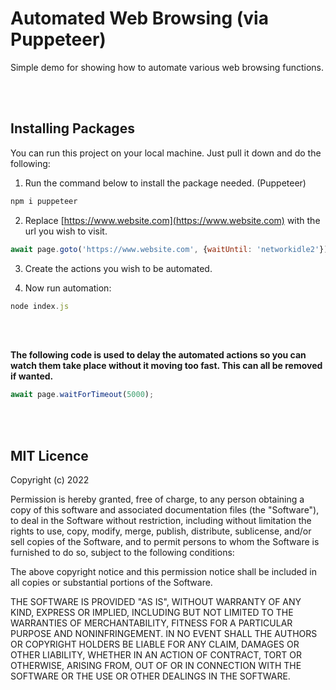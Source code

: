 # Automated Web Browsing (via Puppeteer)
Simple demo for showing how to automate various web browsing functions.

<br/><br/>

## Installing Packages

You can run this project on your local machine. Just pull it down and do the following:

1. Run the command below to install the package needed. (Puppeteer)

```js
npm i puppeteer
```

2. Replace [https://www.website.com](https://www.website.com) with the url you wish to visit.

```js
await page.goto('https://www.website.com', {waitUntil: 'networkidle2'});
```

3. Create the actions you wish to be automated.

4. Now run automation:

```js
node index.js
```

<br/><br/>

**The following code is used to delay the automated actions so you can watch them take place without it moving too fast. This can all be removed if wanted.**

```js
await page.waitForTimeout(5000);
```

<br/><br/>

## MIT Licence

Copyright (c) 2022

Permission is hereby granted, free of charge, to any person obtaining a copy
of this software and associated documentation files (the "Software"), to deal
in the Software without restriction, including without limitation the rights
to use, copy, modify, merge, publish, distribute, sublicense, and/or sell
copies of the Software, and to permit persons to whom the Software is
furnished to do so, subject to the following conditions:

The above copyright notice and this permission notice shall be included in all
copies or substantial portions of the Software.

THE SOFTWARE IS PROVIDED "AS IS", WITHOUT WARRANTY OF ANY KIND, EXPRESS OR
IMPLIED, INCLUDING BUT NOT LIMITED TO THE WARRANTIES OF MERCHANTABILITY,
FITNESS FOR A PARTICULAR PURPOSE AND NONINFRINGEMENT. IN NO EVENT SHALL THE
AUTHORS OR COPYRIGHT HOLDERS BE LIABLE FOR ANY CLAIM, DAMAGES OR OTHER
LIABILITY, WHETHER IN AN ACTION OF CONTRACT, TORT OR OTHERWISE, ARISING FROM,
OUT OF OR IN CONNECTION WITH THE SOFTWARE OR THE USE OR OTHER DEALINGS IN THE
SOFTWARE.
